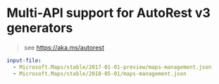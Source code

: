 # Multi-API support for AutoRest v3 generators

> see https://aka.ms/autorest

``` yaml $(enable-multi-api)
input-file:
  - Microsoft.Maps/stable/2017-01-01-preview/maps-management.json
  - Microsoft.Maps/stable/2018-05-01/maps-management.json
```
